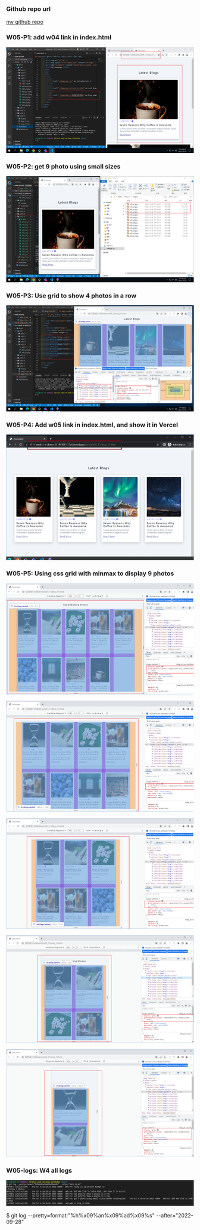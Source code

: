 ### Github repo url

[my github repo](https://github.com/tutelary1105/1111-sweb-1N-demo-211411011)

### W05-P1: add w04 link in index.html

![](w05_p1.png)

### W05-P2: get 9 photo using small sizes

![](w05_p2.png)

### W05-P3: Use grid to show 4 photos in a row

![](w05_p3.png)

### W05-P4: Add w05 link in index.html, and show it in Vercel

![](w05_p4.png)

### W05-P5: Using css grid with minmax to display 9 photos

![](w05_p5-1.png)

![](w05_p5-2.png)

![](w05_p5-3.png)

![](w05_p5-4.png)

![](w05_p5-5.png)

### W05-logs: W4 all logs

![](w05_logs.png)

$ git log --pretty=format:"%h%x09%an%x09%ad%x09%s" --after="2022-09-28"
